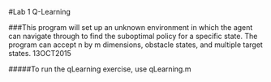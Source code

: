 #Lab 1 Q-Learning

###This program will set up an unknown environment in which the agent can navigate through to find the suboptimal policy for a specific state. The program can accept n by m dimensions, obstacle states, and multiple target states. 13OCT2015

#####To run the qLearning exercise, use qLearning.m
